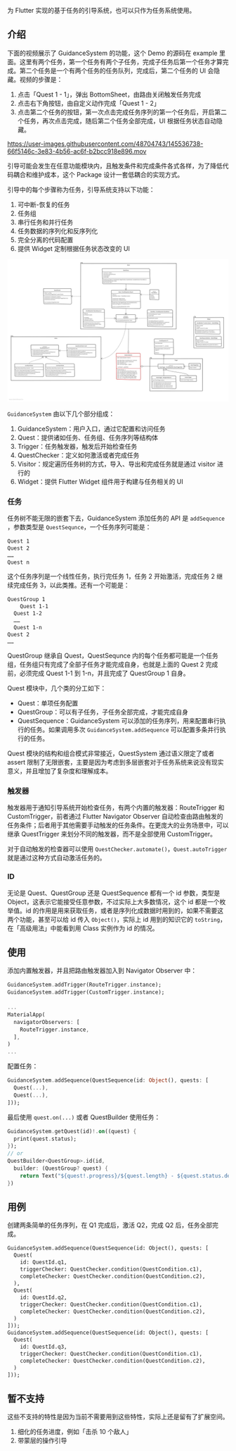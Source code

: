 为 Flutter 实现的基于任务的引导系统，也可以只作为任务系统使用。

## 介绍
下面的视频展示了 GuidanceSystem 的功能，这个 Demo 的源码在 example 里面。这里有两个任务，第一个任务有两个子任务，完成子任务后第一个任务才算完成。第二个任务是一个有两个任务的任务队列，完成后，第二个任务的 UI 会隐藏。视频的步骤是：

1. 点击「Quest 1 - 1」，弹出 BottomSheet，由路由关闭触发任务完成
2. 点击右下角按钮，由自定义动作完成「Quest 1 - 2」
3. 点击第二个任务的按钮，第一次点击完成任务序列的第一个任务后，开启第二个任务，再次点击完成，随后第二个任务全部完成，UI 根据任务状态自动隐藏。

https://user-images.githubusercontent.com/48704743/145536738-66f5146c-3e83-4b56-ac6f-b2bcc918e896.mov


引导可能会发生在任意功能模块内，且触发条件和完成条件各式各样，为了降低代码耦合和维护成本，这个 Package 设计一套低耦合的实现方式。

引导中的每个步骤称为任务，引导系统支持以下功能：

1. 可中断-恢复的任务
2. 任务组
3. 串行任务和并行任务
4. 任务数据的序列化和反序列化
5. 完全分离的代码配置
6. 提供 Widget 定制根据任务状态改变的 UI

![Flutter-GuidanceSystem](README.assets/Flutter-GuidanceSystem.jpg)

`GuidanceSystem` 由以下几个部分组成：

1. GuidanceSystem：用户入口，通过它配置和访问任务
2. Quest：提供诸如任务、任务组、任务序列等结构体
3. Trigger：任务触发器，触发后开始检查任务
4. QuestChecker：定义如何激活或者完成任务
5. Visitor：规定遍历任务树的方式，导入、导出和完成任务就是通过 visitor 进行的
6. Widget：提供 Flutter Widget 组件用于构建与任务相关的 UI

### 任务

任务树不能无限的嵌套下去，GuidanceSystem 添加任务的 API 是 `addSequence` ，参数类型是 `QuestSequnce`，一个任务序列可能是：

```
Quest 1
Quest 2
……
Quest n
```

这个任务序列是一个线性任务，执行完任务 1，任务 2 开始激活，完成任务 2 继续完成任务 3，以此类推。还有一个可能是：

```
QuestGroup 1
	Quest 1-1
  Quest 1-2
  ……
  Quest 1-n
Quest 2
……
```

QuestGroup 继承自 Quest，QuestSequnce 内的每个任务都可能是一个任务组，任务组只有完成了全部子任务才能完成自身，也就是上面的 Quest 2 完成前，必须完成 Quest 1-1 到 1-n，并且完成了 QuestGroup 1 自身。

Quest 模块中，几个类的分工如下：

- Quest：单项任务配置
- QuestGroup：可以有子任务，子任务全部完成，才能完成自身
- QuestSequence：GuidanceSystem 可以添加的任务序列，用来配置串行执行的任务。如果调用多次 `GuidanceSystem.addSequence` 可以配置多条并行执行的任务。

Quest 模块的结构和组合模式非常接近，QuestSystem 通过语义限定了或者 assert 限制了无限嵌套，主要是因为考虑到多层嵌套对于任务系统来说没有现实意义，并且增加了复杂度和理解成本。

### 触发器

触发器用于通知引导系统开始检查任务，有两个内置的触发器：RouteTrigger 和 CustomTrigger，前者通过 Flutter Navigator Observer 自动检查由路由触发的任务条件；后者用于其他需要手动触发的任务条件。在更庞大的业务场景中，可以继承 QuestTrigger 来划分不同的触发器，而不是全部使用  CustomTrigger。

对于自动触发的检查器可以使用 `QuestChecker.automate()`，`Quest.autoTrigger`  就是通过这种方式自动激活任务的。

### ID

无论是 Quest、QuestGroup 还是 QuestSequence 都有一个 id 参数，类型是 Object，这表示它能接受任意参数，不过实际上大多数情况，这个 id 都是一个枚举值。id 的作用是用来获取任务，或者是序列化成数据时用到的，如果不需要这两个功能，甚至可以给 id 传入 `Object()`，实际上 id 用到的知识它的 `toString`，在「高级用法」中能看到用 Class 实例作为 id 的情况。

## 使用

添加内置触发器，并且把路由触发器加入到 Navigator Observer 中：

```dart
GuidanceSystem.addTrigger(RouteTrigger.instance);
GuidanceSystem.addTrigger(CustomTrigger.instance);

...
MaterialApp(
  navigatorObservers: [
    RouteTrigger.instance,
  ],
)
...
```

配置任务：

```dart
GuidanceSystem.addSequence(QuestSequence(id: Object(), quests: [
  Quest(...),
  Quest(...),
]));
```

最后使用 `quest.on(...)`  或者 QuestBuilder 使用任务：

```dart
GuidanceSystem.getQuest(id)!.on((quest) {
  print(quest.status);
});
// or
QuestBuilder<QuestGroup>.id(id,
  builder: (QuestGroup? quest) {
	return Text("${quest!.progress}/${quest.length} - ${quest.status.description}");
})
```

## 用例

创建两条简单的任务序列，在 Q1 完成后，激活 Q2，完成 Q2 后，任务全部完成。

```
GuidanceSystem.addSequence(QuestSequence(id: Object(), quests: [
  Quest(
    id: QuestId.q1,
    triggerChecker: QuestChecker.condition(QuestCondition.c1),
    completeChecker: QuestChecker.condition(QuestCondition.c2),
  ),
  Quest(
    id: QuestId.q2,
    triggerChecker: QuestChecker.condition(QuestCondition.c1),
    completeChecker: QuestChecker.condition(QuestCondition.c2),
  )
]));
GuidanceSystem.addSequence(QuestSequence(id: Object(), quests: [
  Quest(
    id: QuestId.q3,
    triggerChecker: QuestChecker.condition(QuestCondition.c1),
    completeChecker: QuestChecker.condition(QuestCondition.c2),
  )
]));
```

## 暂不支持

这些不支持的特性是因为当前不需要用到这些特性，实际上还是留有了扩展空间。

1. 细化的任务进度，例如「击杀 10 个敌人」
2. 带蒙层的操作引导
